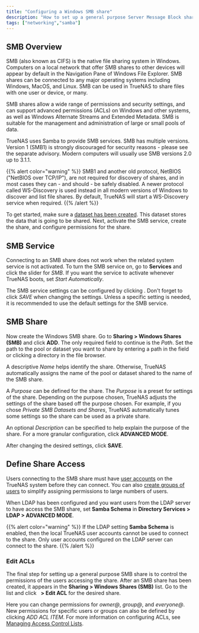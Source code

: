 ```yaml
---
title: "Configuring a Windows SMB share"
description: "How to set up a general purpose Server Message Block share."
tags: ["networking","samba"]
---
```


## SMB Overview

SMB (also known as CIFS) is the native file sharing system in Windows. Computers on a local network that offer SMB shares to other devices will appear by default in the Navigation Pane of Windows File Explorer. SMB shares can be connected to any major operating systems including Windows, MacOS, and Linux. SMB can be used in TrueNAS to share files with one user or device, or many. 

SMB shares allow a wide range of permissions and security settings, and can support advanced permissions (ACLs) on Windows and other systems, as well as Windows Alternate Streams and Extended Metadata. SMB is suitable for the management and administration of large or small pools of data.

TrueNAS uses Samba to provide SMB services. SMB has multiple versions. Version 1 (SMB1) is strongly discouraged for security reasons - please see the separate advisory.  Modern computers will usually use SMB versions 2.0 up to 3.1.1. 

{{% alert color="warning" %}}
SMB1 and another old protocol, NetBIOS ("NetBIOS over TCP/IP"), are not required for discovery of shares, and in most cases they can - and should - be safely disabled. A newer protocol called WS-Discovery is used instead in all modern versions of Windows to discover and list file shares. By default, TrueNAS will start a WS-Discovery service when required.
{{% /alert %}}

To get started, make sure a <a href="/hub/initial-setup/storage/datasets/">dataset has been created</a>. This dataset stores the data that is going to be shared. Next, activate the SMB service, create the share, and configure permissions for the share.

## SMB Service

Connecting to an SMB share does not work when the related system service is not activated. To turn the SMB service on, go to **Services** and click the slider for *SMB*. If you want the service to activate whenever TrueNAS boots, set *Start Automatically*. 

The SMB service settings can be configured by clicking <i class="fas fa-pen" aria-hidden="true" title="Pen"></i>. Don't forget to click *SAVE* when changing the settings. Unless a specific setting is needed, it is recommended to use the default settings for the SMB service.

## SMB Share

Now create the Windows SMB share. Go to **Sharing > Windows Shares (SMB)** and click **ADD**. The only required field to continue is the *Path*. Set the path to the pool or dataset you want to share by entering a path in the field or clicking a directory in the file browser.

A descriptive *Name* helps identify the share. Otherwise, TrueNAS automatically assigns the name of the pool or dataset shared to the name of the SMB share.

A *Purpose* can be defined for the share. The *Purpose* is a preset for settings of the share. Depending on the purpose chosen, TrueNAS adjusts the settings of the share based off the purpose chosen. For example, if you chose *Private SMB Datasets and Shares*, TrueNAS automatically tunes some settings so the share can be used as a private share.

An optional *Description* can be specified to help explain the purpose of the share. For a more granular configuration, click **ADVANCED MODE**.

After changing the desired settings, click **SAVE**.

## Define Share Access

Users connecting to the SMB share must have [user accounts](/hub/tasks/administrative/users/) on the TrueNAS system before they can connect. You can also [create groups of users](/hub/tasks/administrative/groups/) to simplify assigning permissions to large numbers of users.

When LDAP has been configured and you want users from the LDAP server to have access the SMB share, set **Samba Schema** in **Directory Services > LDAP > ADVANCED MODE**.

{{% alert color="warning" %}}
If the LDAP setting **Samba Schema** is enabled, then the local TrueNAS user accounts cannot be used to connect to the share. Only user accounts configured on the LDAP server can connect to the share.
{{% /alert %}}

### Edit ACLs

The final step for setting up a general purpose SMB share is to control the permissions of the users accessing the share. After an SMB share has been created, it appears in the **Sharing > Windows Shares (SMB)** list. Go to the list and click <i class="fas fa-ellipsis-v" aria-hidden="true" title="Options"></i>&nbsp; **> Edit ACL** for the desired share.

Here you can change permissions for *owner@*, *group@*, and *everyone@*. New permissions for specific users or groups can also be defined by clicking *ADD ACL ITEM*. For more information on configuring ACLs, see <a href="/hub/tasks/advanced/editingacls/">Managing Access Control Lists</a>.
